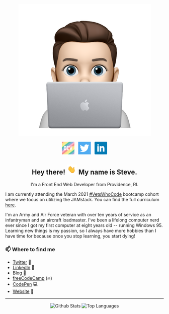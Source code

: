 <p align="center">
<img src="./images/1.png" alt="Memoji Icon"></p>

<p align='center'>
<a href="https://dev.to/sa_lamoureux"><img height="40" src="./images/dev.png" alt="dev.to icon"></a>&nbsp;&nbsp;
<a href="https://twitter.com/sa_lamoureux"><img height="40" src="./images/twitter.png" alt="twitter icon"></a>&nbsp;&nbsp;
<a href="https://www.linkedin.com/in/steven-lamoureux/"><img height="40" src="./images/linkedin.png" alt="linkedin icon"></a>
</p>

<h2 align="center">Hey there! <img src="./images/waving_hand.gif" width="32px" alt="waving hand"> My name is Steve.</h2>
<p align="center">I'm a Front End Web Developer from Providence, RI.</p>
<p>I am currently attending the March 2021 <a href="https://vetswhocode.io" target="_blank">#VetsWhoCode</a> bootcamp cohort where we focus on utilizing the JAMstack. You can find the full curriculum <a href="https://github.com/Vets-Who-Code/Curriculum" target="_blank">here</a>.</p>
<p>I'm an Army and Air Force veteran with over ten years of service as an infantryman and an aircraft loadmaster. I've been a lifelong computer nerd ever since I got my first computer at eight years old -- running Windows 95. Learning new things is my passion, so I always have more hobbies than I have time for because once you stop learning, you start dying!</p>

### 📫 Where to find me
- [Twitter](https://twitter.com/sa_lamoureux) 🐤
- [LinkedIn](https://linkedin.com/in/steven-lamoureux) 💼
- [Blog](https://dev.to/sa_lamoureux) 📝
- [freeCodeCamp](https://www.freecodecamp.org/slamoureux) (🔥)
- [CodePen](https://www.codepen.io/s-lamoureux/) 💻
- [Website](https://www.wheresteve.codes) 🔗

<hr>
<p align="center">
<img src="https://github-readme-stats.vercel.app/api?username=slamoureux&show_icons=true&count_private=true&theme=buefy" height="200px" alt="Github Stats"/>
<img src = "https://github-readme-stats.vercel.app/api/top-langs/?username=slamoureux&langs_count=3&theme=buefy" height="200px" alt="Top Languages"/>
</p>
